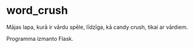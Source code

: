 # word_crush
Mājas lapa, kurā ir vārdu spēle, līdzīga, kā candy crush, tikai ar vārdiem.

Programma izmanto Flask.
